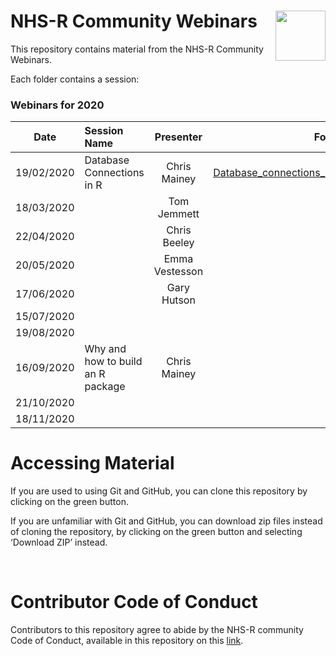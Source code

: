 
<!-- README.md is generated from README.Rmd. Please edit that file -->

# NHS-R Community Webinars <a href='https://nhsrcommunity.com/'><img src='https://nhsrcommunity.com/wp-content/uploads/2018/02/logo.png' align="right" height="80" /></a>

<!-- badges: start -->

<!-- badges: end -->

This repository contains material from the NHS-R Community Webinars.

Each folder contains a session:

### Webinars for 2020

| Date       | Session Name                      |   Presenter    |                                                                                                            Folder |
| ---------- | :-------------------------------- | :------------: | ----------------------------------------------------------------------------------------------------------------: |
| 19/02/2020 | Database Connections in R         |  Chris Mainey  | [Database\_connections\_in\_R](https://github.com/nhs-r-community/Webinars/tree/master/Database_connections_in_R) |
| 18/03/2020 |                                   |  Tom Jemmett   |                                                                                                                   |
| 22/04/2020 |                                   |  Chris Beeley  |                                                                                                                   |
| 20/05/2020 |                                   | Emma Vestesson |                                                                                                                   |
| 17/06/2020 |                                   | Gary Hutson    |                                                                                                                   |
| 15/07/2020 |                                   |                |                                                                                                                   |
| 19/08/2020 |                                   |                |                                                                                                                   |
| 16/09/2020 | Why and how to build an R package |  Chris Mainey  |                                                                                                                   |
| 21/10/2020 |                                   |                |                                                                                                                   |
| 18/11/2020 |                                   |                |                                                                                                                   |

# Accessing Material

If you are used to using Git and GitHub, you can clone this repository
by clicking on the green button.

If you are unfamiliar with Git and GitHub, you can download zip files
instead of cloning the repository, by clicking on the green button and
selecting ‘Download ZIP’ instead.

<br>

# Contributor Code of Conduct

Contributors to this repository agree to abide by the NHS-R community
Code of Conduct, available in this repository on this
[link](https://github.com/nhs-r-community/Webinars/blob/master/code_of_conduct.md).
